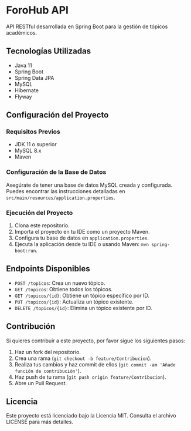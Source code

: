# ForoHub API

API RESTful desarrollada en Spring Boot para la gestión de tópicos académicos.

## Tecnologías Utilizadas
- Java 11
- Spring Boot
- Spring Data JPA
- MySQL
- Hibernate
- Flyway

## Configuración del Proyecto
### Requisitos Previos
- JDK 11 o superior
- MySQL 8.x
- Maven

### Configuración de la Base de Datos
Asegúrate de tener una base de datos MySQL creada y configurada. Puedes encontrar las instrucciones detalladas en `src/main/resources/application.properties`.

### Ejecución del Proyecto
1. Clona este repositorio.
2. Importa el proyecto en tu IDE como un proyecto Maven.
3. Configura tu base de datos en `application.properties`.
4. Ejecuta la aplicación desde tu IDE o usando Maven: `mvn spring-boot:run`.

## Endpoints Disponibles
- `POST /topicos`: Crea un nuevo tópico.
- `GET /topicos`: Obtiene todos los tópicos.
- `GET /topicos/{id}`: Obtiene un tópico específico por ID.
- `PUT /topicos/{id}`: Actualiza un tópico existente.
- `DELETE /topicos/{id}`: Elimina un tópico existente por ID.

## Contribución
Si quieres contribuir a este proyecto, por favor sigue los siguientes pasos:
1. Haz un fork del repositorio.
2. Crea una rama (`git checkout -b feature/Contribucion`).
3. Realiza tus cambios y haz commit de ellos (`git commit -am 'Añade función de contribución'`).
4. Haz push de tu rama (`git push origin feature/Contribucion`).
5. Abre un Pull Request.

## Licencia
Este proyecto está licenciado bajo la Licencia MIT. Consulta el archivo LICENSE para más detalles.
